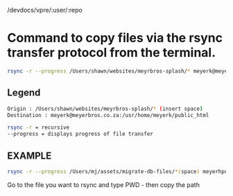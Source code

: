 /devdocs/vpre/:user/:repo

# Command to copy files via the rsync transfer protocol from the terminal.

```bash
rsync -r --progress /Users/shawn/websites/meyrbros-splash/* meyerk@meyerbros.co.za:/usr/home/meyerk/public_html
```

## Legend

```bash
Origin : /Users/shawn/websites/meyrbros-splash/* (insert space)
Destination : meyerk@meyerbros.co.za:/usr/home/meyerk/public_html
```
```bash
rsync -r = recursive
--progress = displays progress of file transfer
```

## EXAMPLE

```bash
rsync -r --progress /Users/mj/assets/migrate-db-files/*(space) meyerhpntx@meyerbros.dev.magneticcreative.co.za:/usr/home/meyerhpntx/public_html/wp-content/plugins
```

Go to the file you want to rsync and type PWD - then copy the path
